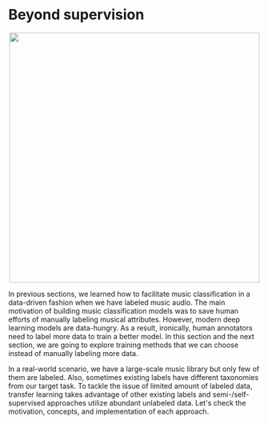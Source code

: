 # Beyond supervision

<p align = "center">
<img src = "https://i.imgur.com/ojSewi1.png" width=500>
</p>
<p align = "center">

</p>


In previous sections, we learned how to facilitate music classification in a data-driven fashion when we have labeled music audio. The main motivation of building music classification models was to save human efforts of manually labeling musical attributes. However, modern deep learning models are data-hungry. As a result, ironically, human annotators need to label more data to train a better model. In this section and the next section, we are going to explore training methods that we can choose instead of manually labeling more data. 



In a real-world scenario, we have a large-scale music library but only few of them are labeled. Also, sometimes existing labels have different taxonomies from our target task. 
To tackle the issue of limited amount of labeled data, transfer learning takes advantage of other existing labels and semi-/self-supervised approaches utilize abundant unlabeled data. Let's check the motivation, concepts, and implementation of each approach.
